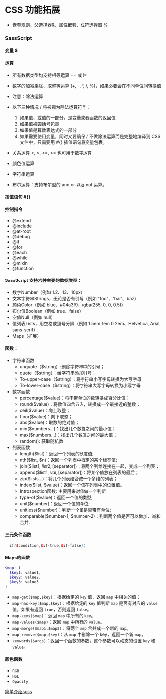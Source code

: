 # CSS 功能拓展
* 嵌套规则、父选择器&、属性嵌套、位符选择器 %

### SassScript
#### 变量 $
#### 运算
* 所有数据类型均支持相等运算 == 或 !=
* 数字的加减乘除、取整等运算 (+, -, *, /, %)，如果必要会在不同单位间转换值
* 注意：除法运算
* 以下三种情况 / 将被视为除法运算符号：<br />
  1. 如果值，或值的一部分，是变量或者函数的返回值<br />
  2. 如果值被圆括号包裹<br />
  3. 如果值是算数表达式的一部分<br />
  4. 如果需要使用变量，同时又要确保 / 不做除法运算而是完整地编译到 CSS 文件中，只需要用 #{} 插值语句将变量包裹。<br />

* 关系运算 <, >, <=, >= 也可用于数字运算
* 颜色值运算
* 字符串运算
* 布尔运算：支持布尔型的 and or 以及 not 运算。

#### 插值语句 #{}
#### 控制指令
* @extend
* @include
* @at-root
* @debug
* @if
* @for
* @each
* @while
* @mixin
* @function

#### SassScript 支持六种主要的数据类型：
* 数字Number（例如 1.2、13、10px）
* 文本字符串Strings，无论是否有引号（例如 "foo"、'bar'、baz）
* 颜色Color（例如 blue、#04a3f9、rgba(255, 0, 0, 0.5)）
* 布尔值Boolean（例如 true、false）
* 空值Null（例如 null）
* 值列表Lists，用空格或逗号分隔（例如 1.5em 1em 0 2em、Helvetica, Arial, sans-serif）
* Maps（扩展）

#### 函数：
- 字符串函数
  * unquote（$string）:删除字符串中的引号；
  * quote（$string）：给字符串添加引号；
  * To-upper-case（$string）：将字符串小写字母转换为大写字母
  * To-lower-case（$string）：将字符串大写字母转换为小写字母
- 数字函数
  * percentage($value)：将不带单位的数转换成百分比值；
  * round($value)：将数值四舍五入，转换成一个最接近的整数；
  * ceil($value)：向上取整；
  * floor($value)：向下取整；
  * abs($value)：取数的绝对值；
  * min($numbers…)：找出几个数值之间的最小值；
  * max($numbers…)：找出几个数值之间的最大值；
  * random(): 获取随机数
- 列表函数
  * length($list)：返回一个列表的长度值;
  * nth($list, $n)：返回一个列表中指定的某个标签值;
  * join($list1, $list2, [$separator])：将两个列给连接在一起，变成一个列表；
  * append($list1, $val, [$separator])：将某个值放在列表的最后；
  * zip($lists…)：将几个列表结合成一个多维的列表；
  * index($list, $value)：返回一个值在列表中的位置值。
  * Introspection函数: 主要用来对值做一个判断
  * type-of($value)：返回一个值的类型;
  * unit($number)：返回一个值的单位;
  * unitless($number)：判断一个值是否带有单位;
  * comparable($number-1, $number-2)：判断两个值是否可以做加、减和合并.

####  三元条件函数
```scss
  if($condition,$if-true,$if-false)；
```

#### Maps的函数
```scss
$map: (
  $key1: value1,
  $key2: value2,
  $key3: value3
)
```
* `map-get($map,$key)`：根据给定的 `key` 值，返回 `map` 中相关的值；
* `map-has-key($map,$key)`：根据给定的 `key` 值判断 `map` 是否有对应的 `value` 值，如果有返回 `true`，否则返回 `false`。
* `map-keys($map)`：返回 `map` 中所有的 `key`。
* `map-values($map)`：返回 `map` 中所有的 `value`。
* `map-merge($map1,$map2)`：将两个 `map` 合并成一个新的 `map`。
* `map-remove($map,$key)`：从 `map` 中删除一个 key，返回一个新 `map`。
* `keywords($args)`：返回一个函数的参数，这个参数可以动态的设置 `key` 和 `value`。

#### 颜色函数
 * `RGB`
 * `HSL`
 * `Opacity`
    

[简单介绍scss](http://note.youdao.com/noteshare?id=3437a54f41d25b9e695786c2db3fa7d0)



